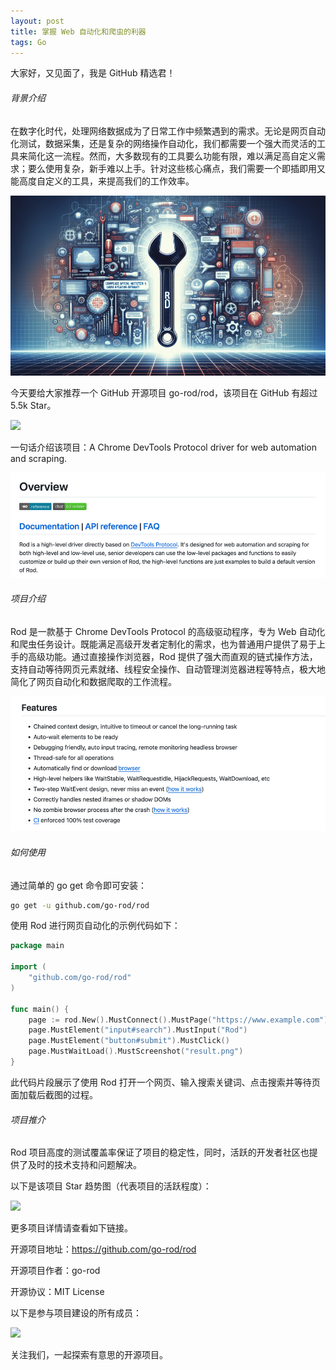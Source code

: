 ```yaml
---
layout: post
title: 掌握 Web 自动化和爬虫的利器
tags: Go
---
```


大家好，又见面了，我是 GitHub 精选君！

###### 背景介绍

在数字化时代，处理网络数据成为了日常工作中频繁遇到的需求。无论是网页自动化测试，数据采集，还是复杂的网络操作自动化，我们都需要一个强大而灵活的工具来简化这一流程。然而，大多数现有的工具要么功能有限，难以满足高自定义需求；要么使用复杂，新手难以上手。针对这些核心痛点，我们需要一个即插即用又能高度自定义的工具，来提高我们的工作效率。

![](https://raw.githubusercontent.com/ZhuPeng/pic/master/mac/compress_tmp-a2d539316e80dc71517acea26374f7c9.png)

今天要给大家推荐一个 GitHub 开源项目 go-rod/rod，该项目在 GitHub 有超过 5.5k Star。

![](https://stats.deeptrain.net/repo/go-rod/rod/?theme=light)

一句话介绍该项目：A Chrome DevTools Protocol driver for web automation and scraping.

![](https://raw.githubusercontent.com/ZhuPeng/pic/master/images/compress_image-20241201215133868.png)

###### 项目介绍

Rod 是一款基于 Chrome DevTools Protocol 的高级驱动程序，专为 Web 自动化和爬虫任务设计。既能满足高级开发者定制化的需求，也为普通用户提供了易于上手的高级功能。通过直接操作浏览器，Rod 提供了强大而直观的链式操作方法，支持自动等待网页元素就绪、线程安全操作、自动管理浏览器进程等特点，极大地简化了网页自动化和数据爬取的工作流程。

![](https://raw.githubusercontent.com/ZhuPeng/pic/master/images/compress_image-20241201215214139.png)

###### 如何使用

通过简单的 go get 命令即可安装：

```bash
go get -u github.com/go-rod/rod
```

使用 Rod 进行网页自动化的示例代码如下：

```go
package main

import (
    "github.com/go-rod/rod"
)

func main() {
    page := rod.New().MustConnect().MustPage("https://www.example.com")
    page.MustElement("input#search").MustInput("Rod")
    page.MustElement("button#submit").MustClick()
    page.MustWaitLoad().MustScreenshot("result.png")
}
```

此代码片段展示了使用 Rod 打开一个网页、输入搜索关键词、点击搜索并等待页面加载后截图的过程。

###### 项目推介

Rod 项目高度的测试覆盖率保证了项目的稳定性，同时，活跃的开发者社区也提供了及时的技术支持和问题解决。

以下是该项目 Star 趋势图（代表项目的活跃程度）：

![](https://api.star-history.com/svg?repos=go-rod/rod&type=Timeline)

更多项目详情请查看如下链接。

开源项目地址：https://github.com/go-rod/rod 

开源项目作者：go-rod

开源协议：MIT License

以下是参与项目建设的所有成员：

![](https://contrib.rocks/image?repo=go-rod/rod)

关注我们，一起探索有意思的开源项目。

